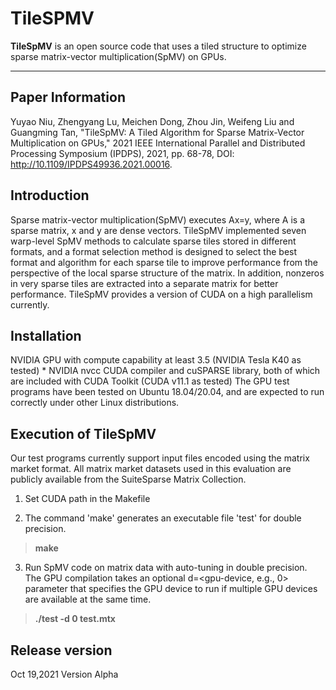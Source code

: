 # TileSPMV

 

**TileSpMV** is an open source code that uses a tiled structure to optimize sparse matrix-vector multiplication(SpMV) on GPUs. 


-------------------
## Paper Information

Yuyao Niu, Zhengyang Lu, Meichen Dong, Zhou Jin, Weifeng Liu and Guangming Tan, "TileSpMV: A Tiled Algorithm for Sparse Matrix-Vector Multiplication on GPUs," 2021 IEEE International Parallel and Distributed Processing Symposium (IPDPS), 2021, pp. 68-78, DOI: http://10.1109/IPDPS49936.2021.00016.

## Introduction

Sparse matrix-vector multiplication(SpMV) executes Ax=y, where A is a sparse matrix, x and y are dense vectors. TileSpMV implemented seven warp-level SpMV methods to calculate sparse tiles stored in different formats, and a format selection method is designed to select the best format and algorithm for each sparse tile to improve performance from the perspective of the local sparse structure of the matrix. In addition, nonzeros in very sparse tiles are extracted into a separate matrix for better performance. 
TileSpMV provides a version of CUDA on a high parallelism currently.


<!-- ## Structure
```
beidoublas/README     instructions on installation
beidoublas/src        C source code, to be compiled into libbeidoublas.so
beidoublas/test       testing code
beidoublas/Makefile   top-level Makefile that does installation and testing
``` -->

## Installation

<!-- To use this code, you need to modify the Makefile with correct g++ installation path and use make for automatic installation. -->
NVIDIA GPU with compute capability at least 3.5 (NVIDIA Tesla K40 as tested) * NVIDIA nvcc CUDA compiler and cuSPARSE library, both of which are included with CUDA Toolkit (CUDA v11.1 as tested) 
The GPU test programs have been tested on Ubuntu 18.04/20.04, and are expected to run correctly under other Linux distributions.

## Execution of TileSpMV
Our test programs currently support input files encoded using the matrix market format. All matrix market datasets used in this evaluation are publicly available from the SuiteSparse Matrix Collection. 

1. Set CUDA path in the Makefile

2. The command 'make' generates an executable file 'test' for double precision.
> **make**

3. Run SpMV code on matrix data with auto-tuning in double precision. The GPU compilation takes an optional d=<gpu-device, e.g., 0> parameter that specifies the GPU device to run if multiple GPU devices are available at the same time. 
> **./test -d 0 test.mtx**



## Release version
Oct 19,2021 Version Alpha

 




